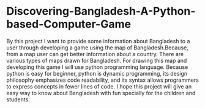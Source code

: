 # Discovering-Bangladesh-A-Python-based-Computer-Game
By this project I want to provide some information about Bangladesh to a user through developing a game using the map of Bangladesh.Because, from a map user can get better information about a country. There are various types of maps drawn for Bangladesh. For drawing this map and developing this game I will use python programming language. Because python is easy for beginner, python is dynamic programming, its design philosophy emphasizes code readability, and its syntax allows programmers to express concepts in fewer lines of code. I hope this project will give an easy way to know about Bangladesh with fun specially for the children and students.
